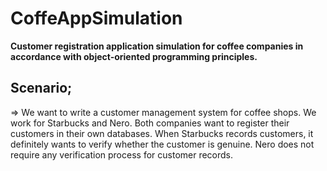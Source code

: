 # CoffeAppSimulation

**Customer registration application simulation for coffee companies in accordance with object-oriented programming principles.**

## Scenario;

=> We want to write a customer management system for coffee shops. We work for Starbucks and Nero. Both companies want to register their customers in their own databases. When Starbucks records customers, it definitely wants to verify whether the customer is genuine. Nero does not require any verification process for customer records.
